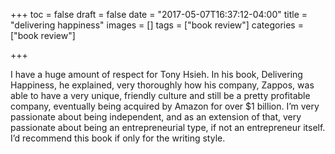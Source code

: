 +++
toc = false
draft = false
date = "2017-05-07T16:37:12-04:00"
title = "delivering happiness"
images = []
tags = ["book review"]
categories = ["book review"]

+++

I have a huge amount of respect for Tony Hsieh. In his book, Delivering Happiness, he explained, very
thoroughly how his company, Zappos, was able to have a very unique, friendly culture and still be a
pretty profitable company, eventually being acquired by Amazon for over $1 billion. I’m very
passionate about being independent, and as an extension of that, very passionate about being an
entrepreneurial type, if not an entrepreneur itself. I’d recommend this book if only for the
writing style.
